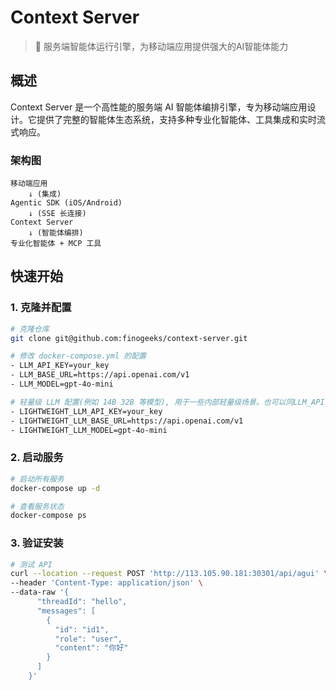 # Context Server

> 🤖 服务端智能体运行引擎，为移动端应用提供强大的AI智能体能力

## 概述

Context Server 是一个高性能的服务端 AI 智能体编排引擎，专为移动端应用设计。它提供了完整的智能体生态系统，支持多种专业化智能体、工具集成和实时流式响应。

### 架构图

```
移动端应用
    ↓ (集成)
Agentic SDK (iOS/Android)
    ↓ (SSE 长连接)
Context Server
    ↓ (智能体编排)
专业化智能体 + MCP 工具
```

## 快速开始

### 1. 克隆并配置

```bash
# 克隆仓库
git clone git@github.com:finogeeks/context-server.git

# 修改 docker-compose.yml 的配置
- LLM_API_KEY=your_key
- LLM_BASE_URL=https://api.openai.com/v1
- LLM_MODEL=gpt-4o-mini

# 轻量级 LLM 配置(例如 14B 32B 等模型), 用于一些内部轻量级场景。也可以同LLM_API_KEY等配置一样的
- LIGHTWEIGHT_LLM_API_KEY=your_key
- LIGHTWEIGHT_LLM_BASE_URL=https://api.openai.com/v1
- LIGHTWEIGHT_LLM_MODEL=gpt-4o-mini
```

### 2. 启动服务

```bash
# 启动所有服务
docker-compose up -d

# 查看服务状态
docker-compose ps
```

### 3. 验证安装

```bash
# 测试 API
curl --location --request POST 'http://113.105.90.181:30301/api/agui' \
--header 'Content-Type: application/json' \
--data-raw '{
      "threadId": "hello",
      "messages": [
        {
          "id": "id1", 
          "role": "user",
          "content": "你好"
        }
      ]
    }'
```
